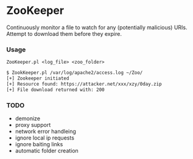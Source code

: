 # ZooKeeper

Continuously monitor a file to watch for any (potentially malicious) URIs. Attempt to download them before they expire.

### Usage
`ZooKeeper.pl <log_file> <zoo_folder>`

```sh
$ ZookKeeper.pl /var/log/apache2/access.log ~/Zoo/
[+] Zookeeper initiated
[+] Resource found: https://attacker.net/xxx/xzy/0day.zip
[+] File download returned with: 200
```

### TODO

- demonize
- proxy support
- network error handleing
- ignore local ip requests
- ignore baiting links
- automatic folder creation
